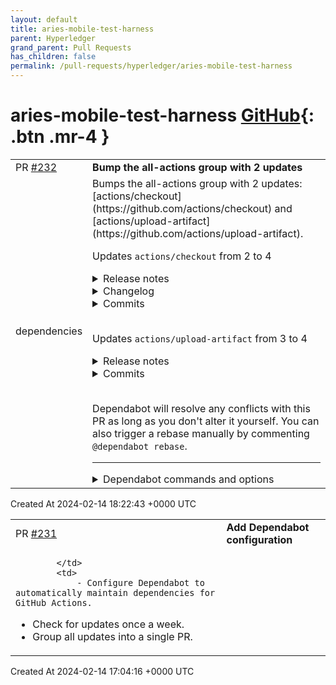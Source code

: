 ```yaml
---
layout: default
title: aries-mobile-test-harness
parent: Hyperledger
grand_parent: Pull Requests
has_children: false
permalink: /pull-requests/hyperledger/aries-mobile-test-harness
---
```


# aries-mobile-test-harness <span class="fs-3 right-align">[GitHub](https://github.com/hyperledger/aries-mobile-test-harness){: .btn .mr-4 }</span>


<div>
    <table>
        <tr>
            <td>
                PR <a href="https://github.com/hyperledger/aries-mobile-test-harness/pull/232" class=".btn">#232</a>
            </td>
            <td>
                <b>
                    Bump the all-actions group with 2 updates
                </b>
            </td>
        </tr>
        <tr>
            <td>
                <span class="chip">dependencies</span>
            </td>
            <td>
                Bumps the all-actions group with 2 updates: [actions/checkout](https://github.com/actions/checkout) and [actions/upload-artifact](https://github.com/actions/upload-artifact).

Updates `actions/checkout` from 2 to 4
<details>
<summary>Release notes</summary>
<p><em>Sourced from <a href="https://github.com/actions/checkout/releases">actions/checkout's releases</a>.</em></p>
<blockquote>
<h2>v4.0.0</h2>
<h2>What's Changed</h2>
<ul>
<li>Update default runtime to node20 by <a href="https://github.com/takost"><code>@​takost</code></a> in <a href="https://redirect.github.com/actions/checkout/pull/1436">actions/checkout#1436</a></li>
<li>Support fetching without the --progress option by <a href="https://github.com/simonbaird"><code>@​simonbaird</code></a> in <a href="https://redirect.github.com/actions/checkout/pull/1067">actions/checkout#1067</a></li>
<li>Release 4.0.0 by <a href="https://github.com/takost"><code>@​takost</code></a> in <a href="https://redirect.github.com/actions/checkout/pull/1447">actions/checkout#1447</a></li>
</ul>
<h2>New Contributors</h2>
<ul>
<li><a href="https://github.com/takost"><code>@​takost</code></a> made their first contribution in <a href="https://redirect.github.com/actions/checkout/pull/1436">actions/checkout#1436</a></li>
<li><a href="https://github.com/simonbaird"><code>@​simonbaird</code></a> made their first contribution in <a href="https://redirect.github.com/actions/checkout/pull/1067">actions/checkout#1067</a></li>
</ul>
<p><strong>Full Changelog</strong>: <a href="https://github.com/actions/checkout/compare/v3...v4.0.0">https://github.com/actions/checkout/compare/v3...v4.0.0</a></p>
<h2>v3.6.0</h2>
<h2>What's Changed</h2>
<ul>
<li>Mark test scripts with Bash'isms to be run via Bash by <a href="https://github.com/dscho"><code>@​dscho</code></a> in <a href="https://redirect.github.com/actions/checkout/pull/1377">actions/checkout#1377</a></li>
<li>Add option to fetch tags even if fetch-depth &gt; 0 by <a href="https://github.com/RobertWieczoreck"><code>@​RobertWieczoreck</code></a> in <a href="https://redirect.github.com/actions/checkout/pull/579">actions/checkout#579</a></li>
<li>Release 3.6.0 by <a href="https://github.com/luketomlinson"><code>@​luketomlinson</code></a> in <a href="https://redirect.github.com/actions/checkout/pull/1437">actions/checkout#1437</a></li>
</ul>
<h2>New Contributors</h2>
<ul>
<li><a href="https://github.com/RobertWieczoreck"><code>@​RobertWieczoreck</code></a> made their first contribution in <a href="https://redirect.github.com/actions/checkout/pull/579">actions/checkout#579</a></li>
<li><a href="https://github.com/luketomlinson"><code>@​luketomlinson</code></a> made their first contribution in <a href="https://redirect.github.com/actions/checkout/pull/1437">actions/checkout#1437</a></li>
</ul>
<p><strong>Full Changelog</strong>: <a href="https://github.com/actions/checkout/compare/v3.5.3...v3.6.0">https://github.com/actions/checkout/compare/v3.5.3...v3.6.0</a></p>
<h2>v3.5.3</h2>
<h2>What's Changed</h2>
<ul>
<li>Fix: Checkout Issue in self hosted runner due to faulty submodule check-ins by <a href="https://github.com/megamanics"><code>@​megamanics</code></a> in <a href="https://redirect.github.com/actions/checkout/pull/1196">actions/checkout#1196</a></li>
<li>Fix typos found by codespell by <a href="https://github.com/DimitriPapadopoulos"><code>@​DimitriPapadopoulos</code></a> in <a href="https://redirect.github.com/actions/checkout/pull/1287">actions/checkout#1287</a></li>
<li>Add support for sparse checkouts by <a href="https://github.com/dscho"><code>@​dscho</code></a> and <a href="https://github.com/dfdez"><code>@​dfdez</code></a> in <a href="https://redirect.github.com/actions/checkout/pull/1369">actions/checkout#1369</a></li>
<li>Release v3.5.3 by <a href="https://github.com/TingluoHuang"><code>@​TingluoHuang</code></a> in <a href="https://redirect.github.com/actions/checkout/pull/1376">actions/checkout#1376</a></li>
</ul>
<h2>New Contributors</h2>
<ul>
<li><a href="https://github.com/megamanics"><code>@​megamanics</code></a> made their first contribution in <a href="https://redirect.github.com/actions/checkout/pull/1196">actions/checkout#1196</a></li>
<li><a href="https://github.com/DimitriPapadopoulos"><code>@​DimitriPapadopoulos</code></a> made their first contribution in <a href="https://redirect.github.com/actions/checkout/pull/1287">actions/checkout#1287</a></li>
<li><a href="https://github.com/dfdez"><code>@​dfdez</code></a> made their first contribution in <a href="https://redirect.github.com/actions/checkout/pull/1369">actions/checkout#1369</a></li>
</ul>
<p><strong>Full Changelog</strong>: <a href="https://github.com/actions/checkout/compare/v3...v3.5.3">https://github.com/actions/checkout/compare/v3...v3.5.3</a></p>
<h2>v3.5.2</h2>
<h2>What's Changed</h2>
<ul>
<li>Fix: Use correct API url / endpoint in GHES by <a href="https://github.com/fhammerl"><code>@​fhammerl</code></a> in <a href="https://redirect.github.com/actions/checkout/pull/1289">actions/checkout#1289</a> based on <a href="https://redirect.github.com/actions/checkout/issues/1286">#1286</a> by <a href="https://github.com/1newsr"><code>@​1newsr</code></a></li>
</ul>
<p><strong>Full Changelog</strong>: <a href="https://github.com/actions/checkout/compare/v3.5.1...v3.5.2">https://github.com/actions/checkout/compare/v3.5.1...v3.5.2</a></p>
<h2>v3.5.1</h2>
<h2>What's Changed</h2>
<ul>
<li>Improve checkout performance on Windows runners by upgrading <code>@​actions/github</code> dependency by <a href="https://github.com/BrettDong"><code>@​BrettDong</code></a> in <a href="https://redirect.github.com/actions/checkout/pull/1246">actions/checkout#1246</a></li>
</ul>
<h2>New Contributors</h2>
<ul>
<li><a href="https://github.com/BrettDong"><code>@​BrettDong</code></a> made their first contribution in <a href="https://redirect.github.com/actions/checkout/pull/1246">actions/checkout#1246</a></li>
</ul>
<!-- raw HTML omitted -->
</blockquote>
<p>... (truncated)</p>
</details>
<details>
<summary>Changelog</summary>
<p><em>Sourced from <a href="https://github.com/actions/checkout/blob/main/CHANGELOG.md">actions/checkout's changelog</a>.</em></p>
<blockquote>
<h1>Changelog</h1>
<h2>v4.1.0</h2>
<ul>
<li><a href="https://redirect.github.com/actions/checkout/pull/1396">Add support for partial checkout filters</a></li>
</ul>
<h2>v4.0.0</h2>
<ul>
<li><a href="https://redirect.github.com/actions/checkout/pull/1067">Support fetching without the --progress option</a></li>
<li><a href="https://redirect.github.com/actions/checkout/pull/1436">Update to node20</a></li>
</ul>
<h2>v3.6.0</h2>
<ul>
<li><a href="https://redirect.github.com/actions/checkout/pull/1377">Fix: Mark test scripts with Bash'isms to be run via Bash</a></li>
<li><a href="https://redirect.github.com/actions/checkout/pull/579">Add option to fetch tags even if fetch-depth &gt; 0</a></li>
</ul>
<h2>v3.5.3</h2>
<ul>
<li><a href="https://redirect.github.com/actions/checkout/pull/1196">Fix: Checkout fail in self-hosted runners when faulty submodule are checked-in</a></li>
<li><a href="https://redirect.github.com/actions/checkout/pull/1287">Fix typos found by codespell</a></li>
<li><a href="https://redirect.github.com/actions/checkout/pull/1369">Add support for sparse checkouts</a></li>
</ul>
<h2>v3.5.2</h2>
<ul>
<li><a href="https://redirect.github.com/actions/checkout/pull/1289">Fix api endpoint for GHES</a></li>
</ul>
<h2>v3.5.1</h2>
<ul>
<li><a href="https://redirect.github.com/actions/checkout/pull/1246">Fix slow checkout on Windows</a></li>
</ul>
<h2>v3.5.0</h2>
<ul>
<li><a href="https://redirect.github.com/actions/checkout/pull/1237">Add new public key for known_hosts</a></li>
</ul>
<h2>v3.4.0</h2>
<ul>
<li><a href="https://redirect.github.com/actions/checkout/pull/1209">Upgrade codeql actions to v2</a></li>
<li><a href="https://redirect.github.com/actions/checkout/pull/1210">Upgrade dependencies</a></li>
<li><a href="https://redirect.github.com/actions/checkout/pull/1225">Upgrade <code>@​actions/io</code></a></li>
</ul>
<h2>v3.3.0</h2>
<ul>
<li><a href="https://redirect.github.com/actions/checkout/pull/1045">Implement branch list using callbacks from exec function</a></li>
<li><a href="https://redirect.github.com/actions/checkout/pull/1050">Add in explicit reference to private checkout options</a></li>
<li>[Fix comment typos (that got added in <a href="https://redirect.github.com/actions/checkout/issues/770">#770</a>)](<a href="https://redirect.github.com/actions/checkout/pull/1057">actions/checkout#1057</a>)</li>
</ul>
<h2>v3.2.0</h2>
<ul>
<li><a href="https://redirect.github.com/actions/checkout/pull/942">Add GitHub Action to perform release</a></li>
<li><a href="https://redirect.github.com/actions/checkout/pull/967">Fix status badge</a></li>
<li><a href="https://redirect.github.com/actions/checkout/pull/1002">Replace datadog/squid with ubuntu/squid Docker image</a></li>
<li><a href="https://redirect.github.com/actions/checkout/pull/964">Wrap pipeline commands for submoduleForeach in quotes</a></li>
<li><a href="https://redirect.github.com/actions/checkout/pull/1029">Update <code>@​actions/io</code> to 1.1.2</a></li>
<li><a href="https://redirect.github.com/actions/checkout/pull/1039">Upgrading version to 3.2.0</a></li>
</ul>
<h2>v3.1.0</h2>
<ul>
<li><a href="https://redirect.github.com/actions/checkout/pull/939">Use <code>@​actions/core</code> <code>saveState</code> and <code>getState</code></a></li>
<li><a href="https://redirect.github.com/actions/checkout/pull/922">Add <code>github-server-url</code> input</a></li>
</ul>
<h2>v3.0.2</h2>
<!-- raw HTML omitted -->
</blockquote>
<p>... (truncated)</p>
</details>
<details>
<summary>Commits</summary>
<ul>
<li><a href="https://github.com/actions/checkout/commit/b4ffde65f46336ab88eb53be808477a3936bae11"><code>b4ffde6</code></a> Link to release page from what's new section (<a href="https://redirect.github.com/actions/checkout/issues/1514">#1514</a>)</li>
<li><a href="https://github.com/actions/checkout/commit/8530928916aaef40f59e6f221989ccb31f5759e7"><code>8530928</code></a> Correct link to GitHub Docs (<a href="https://redirect.github.com/actions/checkout/issues/1511">#1511</a>)</li>
<li><a href="https://github.com/actions/checkout/commit/7cdaf2fbc075e6f3b9ca94cfd6cec5adc8a75622"><code>7cdaf2f</code></a> Update CODEOWNERS to Launch team (<a href="https://redirect.github.com/actions/checkout/issues/1510">#1510</a>)</li>
<li><a href="https://github.com/actions/checkout/commit/8ade135a41bc03ea155e62e844d188df1ea18608"><code>8ade135</code></a> Prepare 4.1.0 release (<a href="https://redirect.github.com/actions/checkout/issues/1496">#1496</a>)</li>
<li><a href="https://github.com/actions/checkout/commit/c533a0a4cfc4962971818edcfac47a2899e69799"><code>c533a0a</code></a> Add support for partial checkout filters (<a href="https://redirect.github.com/actions/checkout/issues/1396">#1396</a>)</li>
<li><a href="https://github.com/actions/checkout/commit/72f2cec99f417b1a1c5e2e88945068983b7965f9"><code>72f2cec</code></a> Update README.md for V4 (<a href="https://redirect.github.com/actions/checkout/issues/1452">#1452</a>)</li>
<li><a href="https://github.com/actions/checkout/commit/3df4ab11eba7bda6032a0b82a6bb43b11571feac"><code>3df4ab1</code></a> Release 4.0.0 (<a href="https://redirect.github.com/actions/checkout/issues/1447">#1447</a>)</li>
<li><a href="https://github.com/actions/checkout/commit/8b5e8b768746b50394015010d25e690bfab9dfbc"><code>8b5e8b7</code></a> Support fetching without the --progress option (<a href="https://redirect.github.com/actions/checkout/issues/1067">#1067</a>)</li>
<li><a href="https://github.com/actions/checkout/commit/97a652b80035363df47baee5031ec8670b8878ac"><code>97a652b</code></a> Update default runtime to node20 (<a href="https://redirect.github.com/actions/checkout/issues/1436">#1436</a>)</li>
<li><a href="https://github.com/actions/checkout/commit/f43a0e5ff2bd294095638e18286ca9a3d1956744"><code>f43a0e5</code></a> Release 3.6.0 (<a href="https://redirect.github.com/actions/checkout/issues/1437">#1437</a>)</li>
<li>Additional commits viewable in <a href="https://github.com/actions/checkout/compare/v2...v4">compare view</a></li>
</ul>
</details>
<br />

Updates `actions/upload-artifact` from 3 to 4
<details>
<summary>Release notes</summary>
<p><em>Sourced from <a href="https://github.com/actions/upload-artifact/releases">actions/upload-artifact's releases</a>.</em></p>
<blockquote>
<h2>v4.0.0</h2>
<h2>What's Changed</h2>
<p>The release of upload-artifact@v4 and download-artifact@v4 are major changes to the backend architecture of Artifacts. They have numerous performance and behavioral improvements.</p>
<p>ℹ️ However, this is a major update that includes breaking changes. Artifacts created with versions v3 and below are not compatible with the v4 actions. Uploads and downloads <em>must</em> use the same major actions versions. There are also key differences from previous versions that may require updates to your workflows.</p>
<p>For more information, please see:</p>
<ol>
<li>The <a href="https://github.blog/changelog/2023-12-14-github-actions-artifacts-v4-is-now-generally-available/">changelog</a> post.</li>
<li>The <a href="https://github.com/actions/upload-artifact/blob/main/README.md">README</a>.</li>
<li>The <a href="https://github.com/actions/upload-artifact/blob/main/docs/MIGRATION.md">migration documentation</a>.</li>
<li>As well as the underlying npm package, <a href="https://github.com/actions/toolkit/tree/main/packages/artifact"><code>@​actions/artifact</code></a> documentation.</li>
</ol>
<h2>New Contributors</h2>
<ul>
<li><a href="https://github.com/vmjoseph"><code>@​vmjoseph</code></a> made their first contribution in <a href="https://redirect.github.com/actions/upload-artifact/pull/464">actions/upload-artifact#464</a></li>
</ul>
<p><strong>Full Changelog</strong>: <a href="https://github.com/actions/upload-artifact/compare/v3...v4.0.0">https://github.com/actions/upload-artifact/compare/v3...v4.0.0</a></p>
<h2>v3.1.3</h2>
<h2>What's Changed</h2>
<ul>
<li>chore(github): remove trailing whitespaces by <a href="https://github.com/ljmf00"><code>@​ljmf00</code></a> in <a href="https://redirect.github.com/actions/upload-artifact/pull/313">actions/upload-artifact#313</a></li>
<li>Bump <code>@​actions/artifact</code> version to v1.1.2 by <a href="https://github.com/bethanyj28"><code>@​bethanyj28</code></a> in <a href="https://redirect.github.com/actions/upload-artifact/pull/436">actions/upload-artifact#436</a></li>
</ul>
<p><strong>Full Changelog</strong>: <a href="https://github.com/actions/upload-artifact/compare/v3...v3.1.3">https://github.com/actions/upload-artifact/compare/v3...v3.1.3</a></p>
<h2>v3.1.2</h2>
<ul>
<li>Update all <code>@actions/*</code> NPM packages to their latest versions- <a href="https://redirect.github.com/actions/upload-artifact/issues/374">#374</a></li>
<li>Update all dev dependencies to their most recent versions - <a href="https://redirect.github.com/actions/upload-artifact/issues/375">#375</a></li>
</ul>
<h2>v3.1.1</h2>
<ul>
<li>Update actions/core package to latest version to remove <code>set-output</code> deprecation warning <a href="https://redirect.github.com/actions/upload-artifact/issues/351">#351</a></li>
</ul>
<h2>v3.1.0</h2>
<h2>What's Changed</h2>
<ul>
<li>Bump <code>@​actions/artifact</code> to v1.1.0 (<a href="https://redirect.github.com/actions/upload-artifact/pull/327">actions/upload-artifact#327</a>)
<ul>
<li>Adds checksum headers on artifact upload (<a href="https://redirect.github.com/actions/toolkit/pull/1095">actions/toolkit#1095</a>) (<a href="https://redirect.github.com/actions/toolkit/pull/1063">actions/toolkit#1063</a>)</li>
</ul>
</li>
</ul>
</blockquote>
</details>
<details>
<summary>Commits</summary>
<ul>
<li><a href="https://github.com/actions/upload-artifact/commit/5d5d22a31266ced268874388b861e4b58bb5c2f3"><code>5d5d22a</code></a> Merge pull request <a href="https://redirect.github.com/actions/upload-artifact/issues/515">#515</a> from actions/eggyhead/update-artifact-v2.1.1</li>
<li><a href="https://github.com/actions/upload-artifact/commit/f1e993d9663a03508e7fc0370c744c4b963f0044"><code>f1e993d</code></a> update artifact license</li>
<li><a href="https://github.com/actions/upload-artifact/commit/4881bfd3f27855c63733d8cfff17721cc0ad611f"><code>4881bfd</code></a> updating dist:</li>
<li><a href="https://github.com/actions/upload-artifact/commit/a30777e2653648a0a7bbd3efb5c96ef9131b96cc"><code>a30777e</code></a> <a href="https://github.com/eggyhead"><code>@​eggyhead</code></a></li>
<li><a href="https://github.com/actions/upload-artifact/commit/3a8048248f2f288c271830f8ecf2a1c5d8eb0e9a"><code>3a80482</code></a> Merge pull request <a href="https://redirect.github.com/actions/upload-artifact/issues/511">#511</a> from actions/robherley/migration-docs-typo</li>
<li><a href="https://github.com/actions/upload-artifact/commit/9d63e3f2f81d9dc4e13d83fc330408f8a94b79d1"><code>9d63e3f</code></a> Merge branch 'main' into robherley/migration-docs-typo</li>
<li><a href="https://github.com/actions/upload-artifact/commit/dfa1ab292d2fdd78d056187f11c568c16ab53de9"><code>dfa1ab2</code></a> fix typo with v3 artifact downloads in migration guide</li>
<li><a href="https://github.com/actions/upload-artifact/commit/d00351bf698398c17253d21cf8f90e57a344e14b"><code>d00351b</code></a> Merge pull request <a href="https://redirect.github.com/actions/upload-artifact/issues/509">#509</a> from markmssd/patch-1</li>
<li><a href="https://github.com/actions/upload-artifact/commit/707f5a7b71e0fb01c5df1e16e9679a3292606ef2"><code>707f5a7</code></a> Update limitation of <code>10</code> artifacts upload to <code>500</code></li>
<li><a href="https://github.com/actions/upload-artifact/commit/26f96dfa697d77e81fd5907df203aa23a56210a8"><code>26f96df</code></a> Merge pull request <a href="https://redirect.github.com/actions/upload-artifact/issues/505">#505</a> from actions/robherley/merge-artifacts</li>
<li>Additional commits viewable in <a href="https://github.com/actions/upload-artifact/compare/v3...v4">compare view</a></li>
</ul>
</details>
<br />


Dependabot will resolve any conflicts with this PR as long as you don't alter it yourself. You can also trigger a rebase manually by commenting `@dependabot rebase`.

[//]: # (dependabot-automerge-start)
[//]: # (dependabot-automerge-end)

---

<details>
<summary>Dependabot commands and options</summary>
<br />

You can trigger Dependabot actions by commenting on this PR:
- `@dependabot rebase` will rebase this PR
- `@dependabot recreate` will recreate this PR, overwriting any edits that have been made to it
- `@dependabot merge` will merge this PR after your CI passes on it
- `@dependabot squash and merge` will squash and merge this PR after your CI passes on it
- `@dependabot cancel merge` will cancel a previously requested merge and block automerging
- `@dependabot reopen` will reopen this PR if it is closed
- `@dependabot close` will close this PR and stop Dependabot recreating it. You can achieve the same result by closing it manually
- `@dependabot show <dependency name> ignore conditions` will show all of the ignore conditions of the specified dependency
- `@dependabot ignore <dependency name> major version` will close this group update PR and stop Dependabot creating any more for the specific dependency's major version (unless you unignore this specific dependency's major version or upgrade to it yourself)
- `@dependabot ignore <dependency name> minor version` will close this group update PR and stop Dependabot creating any more for the specific dependency's minor version (unless you unignore this specific dependency's minor version or upgrade to it yourself)
- `@dependabot ignore <dependency name>` will close this group update PR and stop Dependabot creating any more for the specific dependency (unless you unignore this specific dependency or upgrade to it yourself)
- `@dependabot unignore <dependency name>` will remove all of the ignore conditions of the specified dependency
- `@dependabot unignore <dependency name> <ignore condition>` will remove the ignore condition of the specified dependency and ignore conditions


</details>
            </td>
        </tr>
    </table>
    <div class="right-align">
        Created At 2024-02-14 18:22:43 +0000 UTC
    </div>
</div>

<div>
    <table>
        <tr>
            <td>
                PR <a href="https://github.com/hyperledger/aries-mobile-test-harness/pull/231" class=".btn">#231</a>
            </td>
            <td>
                <b>
                    Add Dependabot configuration
                </b>
            </td>
        </tr>
        <tr>
            <td>
                
            </td>
            <td>
                - Configure Dependabot to automatically maintain dependencies for GitHub Actions.
  - Check for updates once a week.
  - Group all updates into a single PR.
            </td>
        </tr>
    </table>
    <div class="right-align">
        Created At 2024-02-14 17:04:16 +0000 UTC
    </div>
</div>

